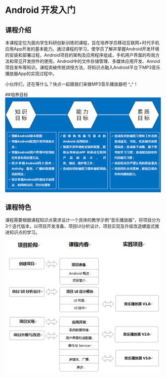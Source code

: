 # Android 开发入门

## 课程介绍

本课程定位为面向学生科研创新训练的课程，旨在培养学员移动互联网+时代手机应用App开发的基本能力。通过课程的学习，使学员了解并掌握Android开发环境的安装和部署过程，Android项目的架构及应用程序组成，手机用户界面的布局方法和常见开发控件的使用，Android中的文件存储管理、多媒体应用开发、Anroid项目发布等知识。课程突破传统讲授方法，将知识点融入Android平台下MP3音乐播放器App的实现过程中。

小伙伴们，还在等什么？快点一起跟我们来做MP3音乐播放器吧  ^_^！

##培养目标
![training_target.png](/images/introduce/training_target.png)

## 课程特色
课程需要根据课程知识点需求设计一个具体的教学示例“音乐播放器”，将项目分为3个迭代版本，以项目开发准备、项目UI分析设计、项目实现及升级改造螺旋式推进知识点的学习。

![course_characteristics.png](images/introduce/course_characteristics.png)


